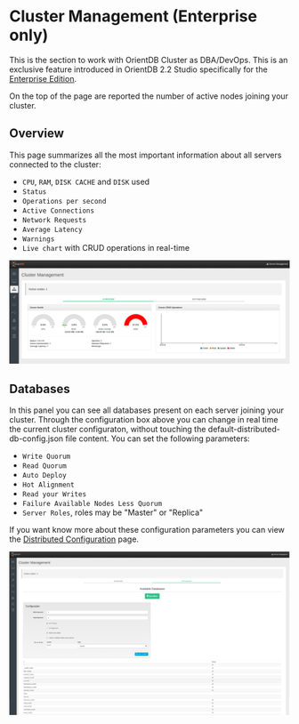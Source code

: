 # Cluster Management (Enterprise only)
This is the section to work with OrientDB Cluster as DBA/DevOps. This is an exclusive feature introduced in OrientDB 2.2 Studio specifically for the [Enterprise Edition](http://orientdb.com/enterprise/).

On the top of the page are reported the number of active nodes joining your cluster.

## Overview
This page summarizes all the most important information about all servers connected to the cluster:
- `CPU`, `RAM`, `DISK CACHE` and `DISK` used
- `Status`
- `Operations per second`
- `Active Connections`
- `Network Requests`
- `Average Latency`
- `Warnings`
- `Live chart` with CRUD operations in real-time

![Overview](images/studio-cluster-management-overview.png)

## Databases
In this panel you can see all databases present on each server joining your cluster.
Through the configuration box above you can change in real time the current cluster configuraton, without touching the default-distributed-db-config.json file content. You can set the following parameters:
- `Write Quorum`
- `Read Quorum`
- `Auto Deploy`
- `Hot Alignment`
- `Read your Writes`
- `Failure Available Nodes Less Quorum`
- `Server Roles`, roles may be "Master" or "Replica"

If you want know more about these configuration parameters you can view the [Distributed Configuration](https://github.com/orientechnologies/orientdb-docs/blob/master/Distributed-Configuration.md) page.

![Databases](images/studio-cluster-management-databases.png)
